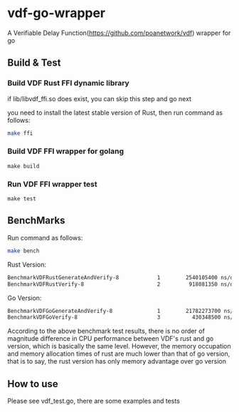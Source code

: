 # vdf-go-wrapper
A Verifiable Delay Function(https://github.com/poanetwork/vdf) wrapper for go


## Build & Test

### Build VDF Rust FFI dynamic library

if lib/libvdf_ffi.so does exist, you can skip this step and go next

you need to install the latest stable version of Rust, then run command as follows:

```bash
make ffi
```

### Build VDF FFI wrapper for golang

```
make build
```

### Run VDF FFI wrapper test

```
make test
```

## BenchMarks

Run command as follows:

```bash
make bench
```

Rust Version:

```txt
BenchmarkVDFRustGenerateAndVerify-8            1        2540105400 ns/op            2424 B/op         11 allocs/op
BenchmarkVDFRustVerify-8                       2         918081350 ns/op             640 B/op          3 allocs/op
```

Go Version:

```txt
BenchmarkVDFGoGenerateAndVerify-8              1        21782273700 ns/op       22599506944 B/op        221367368 allocs/op
BenchmarkVDFGoVerify-8                         3          430348500 ns/op           95602450 B/op          946134 allocs/op
```

According to the above benchmark test results, there is no order of magnitude difference in CPU performance between VDF's rust and go version, which is basically the same level. However, the memory occupation and memory allocation times of rust are much lower than that of go version, that is to say, the rust version has only memory advantage over go version

## How to use 

Please see vdf_test.go, there are some examples and tests